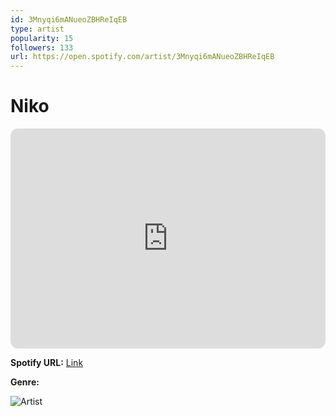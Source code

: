 ```yaml
---
id: 3Mnyqi6mANueoZBHReIqEB
type: artist
popularity: 15
followers: 133
url: https://open.spotify.com/artist/3Mnyqi6mANueoZBHReIqEB
---
```

# Niko

<iframe style="border-radius:12px" src="https://open.spotify.com/embed/artist/3Mnyqi6mANueoZBHReIqEB" width="100%" height="352" frameBorder="0" allowfullscreen="" allow="autoplay; clipboard-write; encrypted-media; fullscreen; picture-in-picture" loading="lazy"></iframe>

**Spotify URL:** [Link](https://open.spotify.com/artist/3Mnyqi6mANueoZBHReIqEB)

**Genre:** 

![Artist](https://i.scdn.co/image/ab67616d0000b27305f3a31eb48cbdbabd43fcfa)
